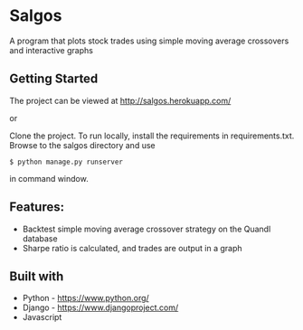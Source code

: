 # Salgos
A program that plots stock trades using simple moving average crossovers and interactive graphs

## Getting Started

The project can be viewed at
http://salgos.herokuapp.com/

or

Clone the project. To run locally, install the requirements in requirements.txt. Browse to the salgos directory and use
```
$ python manage.py runserver
```
in command window.

## Features:
* Backtest simple moving average crossover strategy on the Quandl database
* Sharpe ratio is calculated, and trades are output in a graph

## Built with
* Python - https://www.python.org/
* Django - https://www.djangoproject.com/
* Javascript
